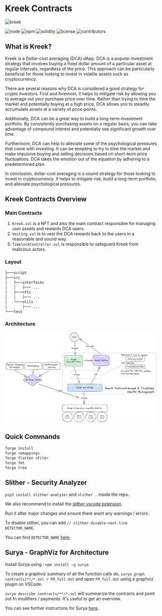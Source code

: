 # Kreek Contracts

![kreek](https://avatars.githubusercontent.com/u/121073430?s=96&v=4)

![node](https://img.shields.io/badge/node-v10.15.3-green)
![npm](https://img.shields.io/badge/npm-v6.9.0-green)
![solidity](https://img.shields.io/badge/solidity-0.8.13-brightgreen)
![license](https://img.shields.io/github/license/kreekapp/kreek-contracts)
![contributors](https://img.shields.io/github/contributors/kreekapp/kreek-contracts)

## What is Kreek?

Kreek is a Dollar-cost averaging (DCA) dApp. DCA is a popular investment strategy that involves buying a fixed dollar amount of a particular asset at regular intervals, regardless of the price. This approach can be particularly beneficial for those looking to invest in volatile assets such as cryptocurrency.

There are several reasons why DCA is considered a good strategy for crypto investors. First and foremost, it helps to mitigate risk by allowing you to average out your purchase price over time. Rather than trying to time the market and potentially buying at a high price, DCA allows you to steadily accumulate assets at a variety of price points.

Additionally, DCA can be a great way to build a long-term investment portfolio. By consistently purchasing assets on a regular basis, you can take advantage of compound interest and potentially see significant growth over time.

Furthermore, DCA can help to alleviate some of the psychological pressures that come with investing. It can be tempting to try to time the market and make impulsive buying and selling decisions based on short-term price fluctuations. DCA takes the emotion out of the equation by adhering to a predetermined plan.

In conclusion, dollar-cost averaging is a sound strategy for those looking to invest in cryptocurrency. It helps to mitigate risk, build a long-term portfolio, and alleviate psychological pressures.

## Kreek Contracts Overview

### Main Contracts

1. `Kreek.sol` is a NFT and also the main contract responsible for managing user assets and rewards DCA users.
2. `Vesting.sol` is to vest the DCA rewards back to the users in a reasonable and sound way.
3. `TimelockController.sol` is responsible to safeguard Kreek from malicious actors.

### Layout

```shell
├───script
├───src
│   ├───interfaces
│   │   ├─── ...
│   ├───nfts
│   │   ├─── ...
│   └───utils
│       ├─── ...
└───test
```

### Architecture 
![architecture](./docs/architecture.png)

## Quick Commands

```shell
forge install
forge remappings
forge flatten <File>
forge fmt
forge tree
```

## Slither - Security Analyzer

`pip3 install slither-analyzer` and
`slither .` inside the repo.

We also recommend to install the [slither vscode extension](https://marketplace.visualstudio.com/items?itemName=trailofbits.slither-vscode).

Run it after major changes and ensure there arent any warnings / errors.

To disable slither, you can add `// slither-disable-next-line DETECTOR_NAME`.

You can find `DETECTOR_NAME` [here](https://github.com/crytic/slither/wiki/Detector-Documentation).

## Surya - GraphViz for Architecture

Install Surya using : `npm install -g surya`

To create a graphviz summary of all the function calls do, `surya graph contracts/**/*.sol > FM_full.dot` and open `FM_full.dot` using a graphviz plugin on VSCode.

`surya describe contracts/**/*.sol` will summarize the contracts and point out fn modifiers / payments. It's useful to get an overview.

You can see further instructons for Surya [here](https://github.com/ConsenSys/surya).
